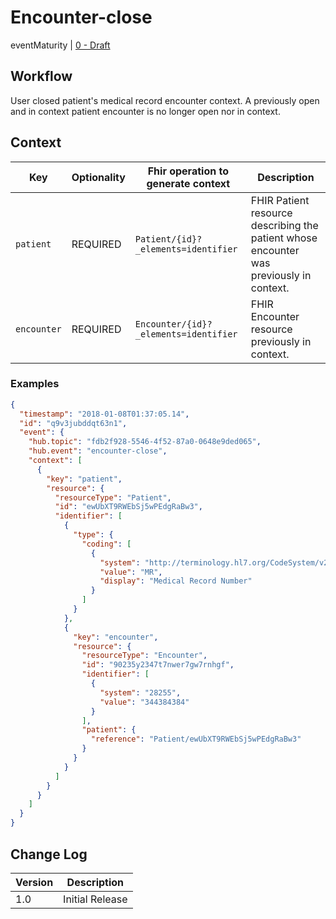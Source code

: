 # Encounter-close

eventMaturity | [0 - Draft](../../specification/STU1/#event-maturity-model)

## Workflow

User closed patient's medical record encounter context. A previously open and in context patient encounter is no longer open nor in context. 

## Context

Key | Optionality | Fhir operation to generate context | Description
----- | -------- | ---- | ---- 
`patient` | REQUIRED | `Patient/{id}?_elements=identifier` | FHIR Patient resource describing the patient whose encounter was previously in context.
`encounter` | REQUIRED | `Encounter/{id}?_elements=identifier	` | FHIR Encounter resource previously in context.


### Examples

<mark>

```json
{
  "timestamp": "2018-01-08T01:37:05.14",
  "id": "q9v3jubddqt63n1",
  "event": {
    "hub.topic": "fdb2f928-5546-4f52-87a0-0648e9ded065",
    "hub.event": "encounter-close",
    "context": [
      {
        "key": "patient",
        "resource": {
          "resourceType": "Patient",
          "id": "ewUbXT9RWEbSj5wPEdgRaBw3",
          "identifier": [
            {
              "type": {
                "coding": [
                  {
                    "system": "http://terminology.hl7.org/CodeSystem/v2-0203",
                    "value": "MR",
                    "display": "Medical Record Number"
                  }
                ]
              }
            },
            {
              "key": "encounter",
              "resource": {
                "resourceType": "Encounter",
                "id": "90235y2347t7nwer7gw7rnhgf",
                "identifier": [
                  {
                    "system": "28255",
                    "value": "344384384"
                  }
                ],
                "patient": {
                  "reference": "Patient/ewUbXT9RWEbSj5wPEdgRaBw3"
                }
              }
            }
          ]
        }
      }
    ]
  }
}
```

</mark>

## Change Log

Version | Description
---- | ----
1.0 | Initial Release
